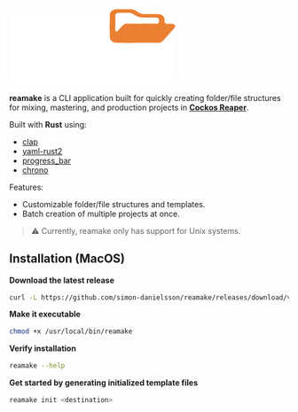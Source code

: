 
<img src="media/logo.png" alt="reamake" width="300"/>

**reamake** is a CLI application built for quickly creating folder/file structures for mixing, mastering, and production projects in [**Cockos Reaper**](https://www.reaper.fm/).  
  
Built with **Rust** using:  
+ [clap](https://github.com/BurntSushi/clap-rs)  
+ [yaml-rust2](https://github.com/ethiraric/yaml-rust2)  
+ [progress_bar](https://github.com/Mubelotix/progress-bar)  
+ [chrono](https://github.com/chronotope/chrono)  
  
Features:  
+ Customizable folder/file structures and templates.  
+ Batch creation of multiple projects at once.  
  
> ⚠️ Currently, reamake only has support for Unix systems.  

## Installation (MacOS)
**Download the latest release**  
``` bash
curl -L https://github.com/simon-danielsson/reamake/releases/download/v1.0.0/reamake -o /usr/.local/bin/reamake
```
  
**Make it executable**  
``` bash
chmod +x /usr/local/bin/reamake
```
  
**Verify installation**  
``` bash
reamake --help
```
  
**Get started by generating initialized template files**  
``` bash
reamake init <destination>
```
